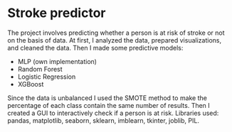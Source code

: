 # Stroke predictor 
The project involves predicting whether a person is at risk of stroke or not on the basis of data. At first, I analyzed the data, prepared visualizations, and cleaned the data. Then I made some predictive models:
- MLP (own implementation) 
- Random Forest 
- Logistic Regression
- XGBoost 

Since the data is unbalanced I used the SMOTE method to make the percentage of each class contain the same number of results. 
Then I created a GUI to interactively check if a person is at risk.
Libraries used: pandas, matplotlib, seaborn, sklearn, imblearn, tkinter, joblib, PIL.




